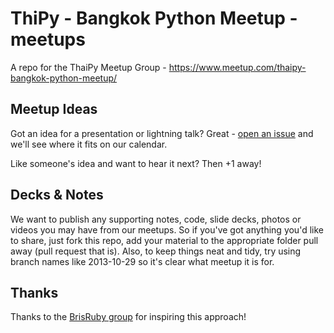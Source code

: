 # ThiPy - Bangkok Python Meetup - meetups
A repo for the ThaiPy Meetup Group - https://www.meetup.com/thaipy-bangkok-python-meetup/

## Meetup Ideas
Got an idea for a presentation or lightning talk? Great - [open an issue](https://github.com/thaipy/meetups/issues) and we'll see where it fits on our calendar.

Like someone's idea and want to hear it next? Then +1 away!

## Decks & Notes
We want to publish any supporting notes, code, slide decks, photos or videos you may have from our meetups. So if you've got anything you'd like to share, just fork this repo, add your material to the appropriate folder pull away (pull request that is). Also, to keep things neat and tidy, try using branch names like 2013-10-29 so it's clear what meetup it is for.

## Thanks

Thanks to the [BrisRuby group](https://github.com/BrisRuby/meetups) for inspiring this approach!